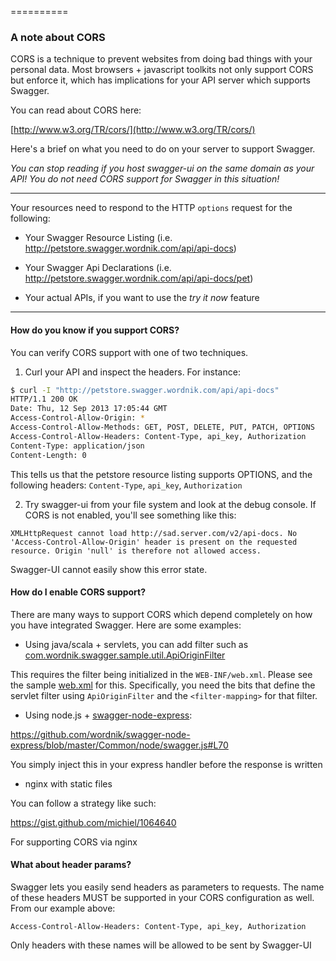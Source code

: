 ==========

### A note about CORS

CORS is a technique to prevent websites from doing bad things with your personal data.  Most browsers + javascript toolkits not only support CORS but enforce it, which has implications for your API server which supports Swagger.

You can read about CORS here:

[http://www.w3.org/TR/cors/](http://www.w3.org/TR/cors/)

Here's a brief on what you need to do on your server to support Swagger.

_You can stop reading if you host swagger-ui on the same domain as your API!  You do not need CORS support for Swagger in this situation!_

-----

Your resources need to respond to the HTTP `options` request for the following:

* Your Swagger Resource Listing (i.e. http://petstore.swagger.wordnik.com/api/api-docs)

* Your Swagger Api Declarations (i.e. http://petstore.swagger.wordnik.com/api/api-docs/pet)

* Your actual APIs, if you want to use the _try it now_ feature

-----

#### How do you know if you support CORS?

You can verify CORS support with one of two techniques.

1) Curl your API and inspect the headers.  For instance:

```bash
$ curl -I "http://petstore.swagger.wordnik.com/api/api-docs"
HTTP/1.1 200 OK
Date: Thu, 12 Sep 2013 17:05:44 GMT
Access-Control-Allow-Origin: *
Access-Control-Allow-Methods: GET, POST, DELETE, PUT, PATCH, OPTIONS
Access-Control-Allow-Headers: Content-Type, api_key, Authorization
Content-Type: application/json
Content-Length: 0
```

This tells us that the petstore resource listing supports OPTIONS, and the following headers:  `Content-Type`, `api_key`, `Authorization`

2)  Try swagger-ui from your file system and look at the debug console.  If CORS is not enabled, you'll see something like this:

```
XMLHttpRequest cannot load http://sad.server.com/v2/api-docs. No 'Access-Control-Allow-Origin' header is present on the requested resource. Origin 'null' is therefore not allowed access. 
```

Swagger-UI cannot easily show this error state.


#### How do I enable CORS support?

There are many ways to support CORS which depend completely on how you have integrated Swagger.  Here are some examples:

* Using java/scala + servlets, you can add filter such as
[com.wordnik.swagger.sample.util.ApiOriginFilter](https://github.com/wordnik/swagger-core/blob/master/samples/java-jaxrs/src/main/java/com/wordnik/swagger/sample/util/ApiOriginFilter.java)

This requires the filter being initialized in the `WEB-INF/web.xml`.  Please see the sample [web.xml](https://github.com/wordnik/swagger-core/blob/master/samples/java-jaxrs/src/main/webapp/WEB-INF/web.xml) for this. Specifically, you need the bits that define the servlet filter using `ApiOriginFilter` and the `<filter-mapping>` for that filter.

* Using node.js + [swagger-node-express](https://github.com/wordnik/swagger-node-express):

https://github.com/wordnik/swagger-node-express/blob/master/Common/node/swagger.js#L70

You simply inject this in your express handler before the response is written

* nginx with static files

You can follow a strategy like such:

https://gist.github.com/michiel/1064640

For supporting CORS via nginx

#### What about header params?

Swagger lets you easily send headers as parameters to requests.  The name of these headers MUST be supported in your CORS configuration as well.  From our example above:

```
Access-Control-Allow-Headers: Content-Type, api_key, Authorization
```

Only headers with these names will be allowed to be sent by Swagger-UI